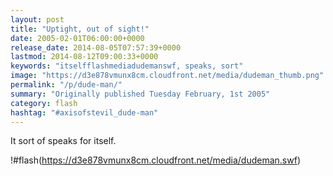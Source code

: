 ```yaml
---
layout: post
title: "Uptight, out of sight!"
date: 2005-02-01T06:00:00+0000
release_date: 2014-08-05T07:57:39+0000
lastmod: 2014-08-12T09:00:33+0000
keywords: "itselfflashmediadudemanswf, speaks, sort"
image: "https://d3e878vmunx8cm.cloudfront.net/media/dudeman_thumb.png"
permalink: "/p/dude-man/"
summary: "Originally published Tuesday February, 1st 2005"
category: flash
hashtag: "#axisofstevil_dude-man"
---
```


It sort of speaks for itself.

!#flash(https://d3e878vmunx8cm.cloudfront.net/media/dudeman.swf)

